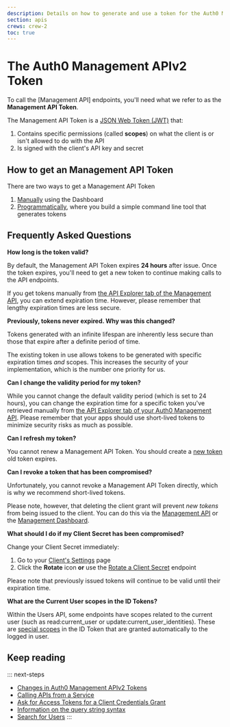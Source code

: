 ```yaml
---
description: Details on how to generate and use a token for the Auth0 Management APIv2
section: apis
crews: crew-2
toc: true
---
```

# The Auth0 Management APIv2 Token

To call the [Management API] endpoints, you'll need what we refer to as the **Management API Token**.

The Management API Token is a [JSON Web Token (JWT)](/jwt) that:

1. Contains specific permissions (called **scopes**) on what the client is or isn't allowed to do with the API
2. Is signed with the client's API key and secret

## How to get an Management API Token

There are two ways to get a Management API Token

1. [Manually](/api/management/v2/tokens/manually) using the Dashboard
2. [Programmatically](/api/management/v2/tokens/programatically), where you build a simple command line tool that generates tokens

## Frequently Asked Questions

**How long is the token valid?**

By default, the Management API Token expires **24 hours** after issue. Once the token expires, you'll need to get a new token to continue making calls to the API endpoints.

If you get tokens manually from [the API Explorer tab of the Management API](${manage_url}/#/apis/management/explorer), you can extend expiration time. However, please remember that lengthy expiration times are less secure.

**Previously, tokens never expired. Why was this changed?**

Tokens generated with an infinite lifespan are inherently less secure than those that expire after a definite period of time.

The existing token in use allows tokens to be generated with specific expiration times *and* scopes. This increases the security of your implementation, which is the number one priority for us.

**Can I change the validity period for my token?**

While you cannot change the default validity period (which is set to 24 hours), you can change the expiration time for a specific token you've retrieved manually from [the API Explorer tab of your Auth0 Management API](${manage_url}/#/apis/management/explorer). Please remember that your apps should use short-lived tokens to minimize security risks as much as possible.

**Can I refresh my token?**

You cannot renew a Management API Token. You should create a [new token](#2-get-the-token) old token expires.

**Can I revoke a token that has been compromised?**

Unfortunately, you cannot revoke a Management API Token directly, which is why we recommend short-lived tokens.

Please note, however, that deleting the client grant will prevent *new tokens* from being issued to the client. You can do this via the [Management API](/api/management/v2#!/Client_Grants/delete_client_grants_by_id) or the [Management Dashboard](${manage_url}/#/apis/management/authorized-clients).

**What should I do if my Client Secret has been compromised?**

Change your Client Secret immediately:

1. Go to your [Client's Settings](${manage_url}/#/clients/${account.clientId}/settings) page
2. Click the __Rotate__ icon <i class="notification-icon icon-budicon-171"></i> **or** use the [Rotate a Client Secret](/api/management/v2#!/Clients/post_rotate_secret) endpoint

Please note that previously issued tokens will continue to be valid until their expiration time.

**What are the Current User scopes in the ID Tokens?**

Within the Users API, some endpoints have scopes related to the current user (such as read:current_user or update:current_user_identities). These are [special scopes](/api/v2/changes#the-id_token-and-special-scopes) in the ID Token that are granted automatically to the logged in user.

## Keep reading

::: next-steps
* [Changes in Auth0 Management APIv2 Tokens](/api/management/v2/tokens-flows)
* [Calling APIs from a Service](/api-auth/grant/client-credentials)
* [Ask for Access Tokens for a Client Credentials Grant](/api-auth/config/asking-for-access-tokens)
* [Information on the query string syntax](/api/management/v2/query-string-syntax)
* [Search for Users](/api/management/v2/user-search)
:::
